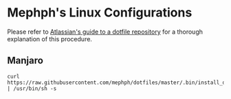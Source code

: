 # Mephph's Linux Configurations

Please refer to [Atlassian's guide to a dotfile
repository](https://www.atlassian.com/git/tutorials/dotfiles) for a thorough explanation of this
procedure.

## Manjaro

```shell
curl https://raw.githubusercontent.com/mephph/dotfiles/master/.bin/install_dotfiles_manjaro.sh | /usr/bin/sh -s
```
